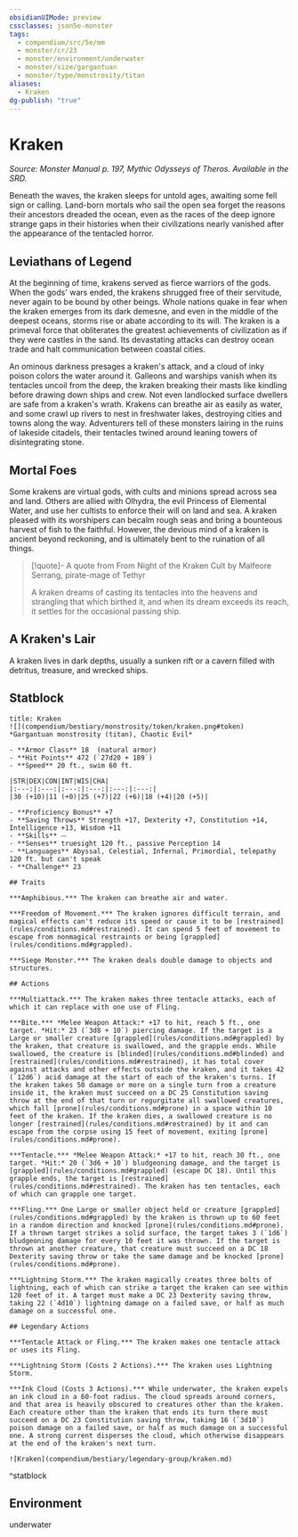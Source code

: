 ```yaml
---
obsidianUIMode: preview
cssclasses: json5e-monster
tags:
  - compendium/src/5e/mm
  - monster/cr/23
  - monster/environment/underwater
  - monster/size/gargantuan
  - monster/type/monstrosity/titan
aliases:
  - Kraken
dg-publish: "true"
---
```

# Kraken
*Source: Monster Manual p. 197, Mythic Odysseys of Theros. Available in the SRD.*  

Beneath the waves, the kraken sleeps for untold ages, awaiting some fell sign or calling. Land-born mortals who sail the open sea forget the reasons their ancestors dreaded the ocean, even as the races of the deep ignore strange gaps in their histories when their civilizations nearly vanished after the appearance of the tentacled horror.

## Leviathans of Legend

At the beginning of time, krakens served as fierce warriors of the gods. When the gods' wars ended, the krakens shrugged free of their servitude, never again to be bound by other beings. Whole nations quake in fear when the kraken emerges from its dark demesne, and even in the middle of the deepest oceans, storms rise or abate according to its will. The kraken is a primeval force that obliterates the greatest achievements of civilization as if they were castles in the sand. Its devastating attacks can destroy ocean trade and halt communication between coastal cities.

An ominous darkness presages a kraken's attack, and a cloud of inky poison colors the water around it. Galleons and warships vanish when its tentacles uncoil from the deep, the kraken breaking their masts like kindling before drawing down ships and crew. Not even landlocked surface dwellers are safe from a kraken's wrath. Krakens can breathe air as easily as water, and some crawl up rivers to nest in freshwater lakes, destroying cities and towns along the way. Adventurers tell of these monsters lairing in the ruins of lakeside citadels, their tentacles twined around leaning towers of disintegrating stone.

## Mortal Foes

Some krakens are virtual gods, with cults and minions spread across sea and land. Others are allied with Olhydra, the evil Princess of Elemental Water, and use her cultists to enforce their will on land and sea. A kraken pleased with its worshipers can becalm rough seas and bring a bounteous harvest of fish to the faithful. However, the devious mind of a kraken is ancient beyond reckoning, and is ultimately bent to the ruination of all things.

> [!quote]- A quote from From Night of the Kraken Cult by Malfeore Serrang, pirate-mage of Tethyr  
> 
> A kraken dreams of casting its tentacles into the heavens and strangling that which birthed it, and when its dream exceeds its reach, it settles for the occasional passing ship.

## A Kraken's Lair

A kraken lives in dark depths, usually a sunken rift or a cavern filled with detritus, treasure, and wrecked ships.

## Statblock

```ad-statblock
title: Kraken
![](compendium/bestiary/monstrosity/token/kraken.png#token)
*Gargantuan monstrosity (titan), Chaotic Evil*

- **Armor Class** 18  (natural armor)
- **Hit Points** 472 (`27d20 + 189`)
- **Speed** 20 ft., swim 60 ft.

|STR|DEX|CON|INT|WIS|CHA|
|:---:|:---:|:---:|:---:|:---:|:---:|
|30 (+10)|11 (+0)|25 (+7)|22 (+6)|18 (+4)|20 (+5)|

- **Proficiency Bonus** +7
- **Saving Throws** Strength +17, Dexterity +7, Constitution +14, Intelligence +13, Wisdom +11
- **Skills** ⏤
- **Senses** truesight 120 ft., passive Perception 14
- **Languages** Abyssal, Celestial, Infernal, Primordial, telepathy 120 ft. but can't speak
- **Challenge** 23

## Traits

***Amphibious.*** The kraken can breathe air and water.

***Freedom of Movement.*** The kraken ignores difficult terrain, and magical effects can't reduce its speed or cause it to be [restrained](rules/conditions.md#restrained). It can spend 5 feet of movement to escape from nonmagical restraints or being [grappled](rules/conditions.md#grappled).

***Siege Monster.*** The kraken deals double damage to objects and structures.

## Actions

***Multiattack.*** The kraken makes three tentacle attacks, each of which it can replace with one use of Fling.

***Bite.*** *Melee Weapon Attack:* +17 to hit, reach 5 ft., one target. *Hit:* 23 (`3d8 + 10`) piercing damage. If the target is a Large or smaller creature [grappled](rules/conditions.md#grappled) by the kraken, that creature is swallowed, and the grapple ends. While swallowed, the creature is [blinded](rules/conditions.md#blinded) and [restrained](rules/conditions.md#restrained), it has total cover against attacks and other effects outside the kraken, and it takes 42 (`12d6`) acid damage at the start of each of the kraken's turns. If the kraken takes 50 damage or more on a single turn from a creature inside it, the kraken must succeed on a DC 25 Constitution saving throw at the end of that turn or regurgitate all swallowed creatures, which fall [prone](rules/conditions.md#prone) in a space within 10 feet of the kraken. If the kraken dies, a swallowed creature is no longer [restrained](rules/conditions.md#restrained) by it and can escape from the corpse using 15 feet of movement, exiting [prone](rules/conditions.md#prone).

***Tentacle.*** *Melee Weapon Attack:* +17 to hit, reach 30 ft., one target. *Hit:* 20 (`3d6 + 10`) bludgeoning damage, and the target is [grappled](rules/conditions.md#grappled) (escape DC 18). Until this grapple ends, the target is [restrained](rules/conditions.md#restrained). The kraken has ten tentacles, each of which can grapple one target.

***Fling.*** One Large or smaller object held or creature [grappled](rules/conditions.md#grappled) by the kraken is thrown up to 60 feet in a random direction and knocked [prone](rules/conditions.md#prone). If a thrown target strikes a solid surface, the target takes 3 (`1d6`) bludgeoning damage for every 10 feet it was thrown. If the target is thrown at another creature, that creature must succeed on a DC 18 Dexterity saving throw or take the same damage and be knocked [prone](rules/conditions.md#prone).

***Lightning Storm.*** The kraken magically creates three bolts of lightning, each of which can strike a target the kraken can see within 120 feet of it. A target must make a DC 23 Dexterity saving throw, taking 22 (`4d10`) lightning damage on a failed save, or half as much damage on a successful one.

## Legendary Actions

***Tentacle Attack or Fling.*** The kraken makes one tentacle attack or uses its Fling.

***Lightning Storm (Costs 2 Actions).*** The kraken uses Lightning Storm.

***Ink Cloud (Costs 3 Actions).*** While underwater, the kraken expels an ink cloud in a 60-foot radius. The cloud spreads around corners, and that area is heavily obscured to creatures other than the kraken. Each creature other than the kraken that ends its turn there must succeed on a DC 23 Constitution saving throw, taking 16 (`3d10`) poison damage on a failed save, or half as much damage on a successful one. A strong current disperses the cloud, which otherwise disappears at the end of the kraken's next turn.

![Kraken](compendium/bestiary/legendary-group/kraken.md)
```
^statblock

## Environment

underwater